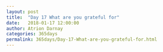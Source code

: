 ```yaml
---
layout: post  
title:  "Day 17 What are you grateful for"
date:   2018-01-17 12:00:00  
author: Atrion Darnay  
categories: 365days
permalink: 365days/Day-17-What-are-you-grateful-for.html  
---
```

